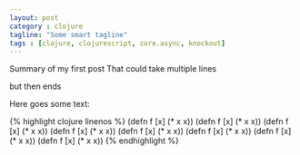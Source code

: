 ```yaml
---
layout: post
category : clojure
tagline: "Some smart tagline"
tags : [clojure, clojurescript, core.async, knockout]
---
```

Summary of my first post
That could take multiple lines

but then ends

Here goes some text:

{% highlight clojure linenos %}
(defn f [x]
  (* x x))
(defn f [x]
  (* x x))
(defn f [x]
  (* x x))
(defn f [x]
  (* x x))
(defn f [x]
  (* x x))
(defn f [x]
  (* x x))
(defn f [x]
  (* x x))
(defn f [x]
  (* x x))
{% endhighlight %}
